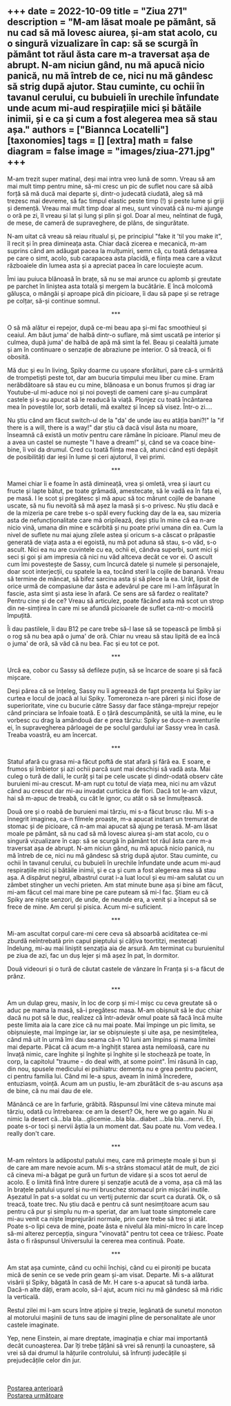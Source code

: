 
+++
date = 2022-10-09
title = "Ziua 271"
description = "M-am lăsat moale pe pământ, să nu cad să mă lovesc aiurea, și-am stat acolo, cu o singură vizualizare în cap: să se scurgă în pământ tot răul ăsta care m-a traversat așa de abrupt. N-am niciun gând, nu mă apucă nicio panică, nu mă întreb de ce, nici nu mă gândesc să strig după ajutor. Stau cuminte, cu ochii în tavanul cerului, cu bubuieli în urechile înfundate unde acum mi-aud respirațiile mici și bătăile inimii, și e ca și cum a fost alegerea mea să stau așa."
authors = ["Biannca Locatelli"]
[taxonomies]
tags = []
[extra]
math = false
diagram = false
image = "images/ziua-271.jpg"
+++
---

M-am trezit super matinal, deși mai intra vreo lună de somn. Vreau să am mai mult timp pentru mine, să-mi cresc un pic de suflet nou care să aibă forță să mă ducă mai departe și, dintr-o judecată ciudată, aleg să mă trezesc mai devreme, să fac timpul elastic peste timp (!) și peste lume și griji și demență. Vreau mai mult timp doar al meu, sunt vinovată că nu-mi ajunge o oră pe zi, îl vreau și lat și lung și plin și gol. Doar al meu, neîntinat de fugă, de mese, de cameră de supraveghere, de plâns, de singurătate.

N-am uitat că vreau să reiau ritualul și, pe principiul "fake it 'til you make it", îl recit și în prea dimineața asta. Chiar dacă zicerea e mecanică, m-am suprins când am adăugat pacea la mulțumiri, semn că, cu toată detașarea pe care o simt, acolo, sub carapacea asta placidă, e ființa mea care a văzut războaiele din lumea asta și a apreciat pacea în care locuiește acum.

Îmi iau puiuca blănoasă în brațe, să nu se mai arunce cu aplomb și greutate pe parchet în liniștea asta totală și mergem la bucătărie. E încă molcomă gălușca, o mângâi și aproape pică din picioare, îi dau să pape și se retrage pe colțar, să-și continue somnul.

<p style="text-align: center;">***</p>

O să mă alătur ei repejor, după ce-mi beau apa și-mi fac smoothieul și ceaiul. Am băut juma' de halbă dintr-o suflare, mă simt uscată pe interior și culmea, după juma' de halbă de apă mă simt la fel. Beau și cealaltă jumate și am în continuare o senzație de abraziune pe interior. O să treacă, oi fi obosită.

Mă duc și eu în living, Spiky doarme cu ușoare sforăituri, pare că-s urmărită de trompetiști peste tot, dar am bucuria timpului meu liber cu mine. Eram nerăbdătoare să stau eu cu mine, blănoasa e un bonus frumos și drag iar Youtube-ul mi-aduce noi și noi povești de oameni care și-au cumpărat castele și s-au apucat să le readucă la viață. Plonjez cu toată încântarea mea în poveștile lor, sorb detalii, mă exaltez și încep să visez. Într-o zi….

Nu știu când am făcut switch-ul de la "da' de unde iau eu atâția bani?!" la "if there is a will, there is a way!" dar știu că dacă visul ăsta nu moare, înseamnă că există un motiv pentru care rămâne în picioare. Planul meu de a avea un castel se numește "I have a dream!" și, când se va coace bine-bine, îi voi da drumul. Cred cu toată ființa mea că, atunci când ești depășit de posibilități dar ieși în lume și ceri ajutorul, îl vei primi.

<p style="text-align: center;">***</p>

Mamei chiar îi e foame în astă dimineață, vrea și omletă, vrea și iaurt cu fructe și lapte bătut, pe toate grămadă, amestecate, să le vadă ea în fața ei, pe masă. I le scot și pregătesc și mă apuc să toc mărunt cojile de banane uscate, să nu fiu nevoită să mă așez la masă și s-o privesc. Nu știu dacă e de la mizeria pe care trebe s-o spăl every fucking day de la ea, sau mizeria asta de nefuncționalitate care mă oripilează, deși știu în mine că ea n-are nicio vină, umana din mine e scârbită și nu poate privi umana din ea. Cum la nivel de suflete nu mai ajung zilele astea și oricum s-a căscat o prăpastie generată de viața asta a ei egoistă, nu mă pot aduna să stau, s-o văd, s-o ascult. Nici ea nu are cuvintele cu ea, ochii ei, cândva superbi, sunt mici și seci și goi și am impresia că nici nu văd altceva decât ce vor ei. O ascult cum îmi povestește de Sassy, cum încurcă datele și numele și personajele, doar scot interjecții, cu spatele la ea, tocând steril la cojile de banană. Vreau să termine de mâncat, să bifez sarcina asta și să plece la ea. Urât, lipsit de orice urmă de compasiune dar ăsta e adevărul pe care mi l-am înfășurat în fascie, asta simt și asta iese în afară. Ce sens are să fardez o realitate? Pentru cine și de ce? Vreau să articulez, poate făcând asta mă scot un strop din ne-simțirea în care mi se afundă picioarele de suflet ca-ntr-o mocirlă împuțită.

Îi dau pastilele, îi dau B12 pe care trebe să-l lase să se topească pe limbă și o rog să nu bea apă o juma' de oră. Chiar nu vreau să stau lipită de ea încă o juma' de oră, să văd că nu bea. Fac și eu tot ce pot.

<p style="text-align: center;">***</p>

Urcă ea, cobor cu Sassy să defileze puțin, să se încarce de soare și să facă mișcare.

Deși părea că se înțeleg, Sassy nu îi agreează de fapt prezența lui Spiky iar curtea e locul de joacă al lui Spiky. Tomeroneza n-are păreri și nici ifose de superioritate, vine cu bucurie către Sassy dar face stânga-mprejur repejor când princiara se înfoaie toată. E o țâră descumpănită, se uită la mine, eu le vorbesc cu drag la amândouă dar e prea târziu: Spiky se duce-n aventurile ei, în supravegherea pârloagei de pe soclul gardului iar Sassy vrea în casă. Treaba voastră, eu am încercat.

<p style="text-align: center;">***</p>

Statul afară cu grasa mi-a făcut poftă de stat afară și fără ea. E soare, e frumos și îmbietor și azi ochii parcă sunt mai deschiși să vadă asta. Mai culeg o tură de dalii, le curăț și tai pe cele uscate și dindr-odată observ câte buruieni mi-au crescut. M-am rupt cu totul de viața mea, nici nu am văzut când au crescut dar mi-au invadat curticica de flori. Dacă tot le-am văzut, hai să m-apuc de treabă, cu cât le ignor, cu atât o să se înmulțească.

Două ore și o roabă de buruieni mai târziu, mi s-a făcut brusc rău. Mi s-a înnegrit imaginea, ca-n filmele proaste, m-a apucat instant un tremurat de stomac și de picioare, că n-am mai apucat să ajung pe terasă. M-am lăsat moale pe pământ, să nu cad să mă lovesc aiurea și-am stat acolo, cu o singură vizualizare în cap: să se scurgă în pământ tot răul ăsta care m-a traversat așa de abrupt. N-am niciun gând, nu mă apucă nicio panică, nu mă întreb de ce, nici nu mă gândesc să strig după ajutor. Stau cuminte, cu ochii în tavanul cerului, cu bubuieli în urechile înfundate unde acum mi-aud respirațiile mici și bătăile inimii, și e ca și cum a fost alegerea mea să stau așa. A dispărut negrul, albastrul curat i-a luat locul și eu mi-am salutat cu un zâmbet stingher un vechi prieten. Am stat minute bune așa și bine am făcut, mi-am făcut cel mai mare bine pe care puteam să mi-l fac. Știam eu că Spiky are niște senzori, de unde, de neunde era, a venit și a început să se frece de mine. Am cerul și pisica. Acum mi-e suficient.

<p style="text-align: center;">***</p>

Mi-am ascultat corpul care-mi cere ceva să absoarbă aciditatea ce-mi zburdă neîntrebată prin capul pieptului și câțiva toortitzi, mestecați îndelung, mi-au mai liniștit senzația aia de arsură. Am terminat cu buruienitul pe ziua de azi, fac un duș lejer și mă așez în pat, în dormitor.

Două videouri și o tură de căutat castele de vânzare în Franța și s-a făcut de prânz.

<p style="text-align: center;">***</p>

Am un dulap greu, masiv, în loc de corp și mi-l mișc cu ceva greutate să o aduc pe mama la masă, să-i pregătesc masa. M-am obișnuit să le duc chiar dacă nu pot să le duc, realizez că într-adevăr omul poate să facă încă multe peste limita aia la care zice că nu mai poate. Mai împinge un pic limita, se obișnuiește, mai împinge iar, iar se obișnuiește și uite așa, pe nesimțitelea, cănd mă uit în urmă îmi dau seama că-n 10 luni am împins și mama limitei mai departe. Păcat că acum m-a înghițit starea asta nemiloasă, care nu învață nimic, care înghite și înghite și înghite și le stochează pe toate, în corp, la capitolul "traume - do deal with, at some point". Îmi răsună în cap, din nou, spusele medicului ei psihiatru: demența nu e grea pentru pacient, ci pentru familia lui. Când mi le-a spus, aveam în inimă încredere, entuziasm, voință. Acum am un pustiu, le-am zburătăcit de s-au ascuns așa de bine, că nu mai dau de ele.

Mănâncă ce are în farfurie, grăbită. Răspunsul îmi vine câteva minute mai târziu, odată cu întrebarea: ce am la desert? Ok, here we go again. Nu ai nimic la desert că…bla bla…glicemie…bla bla…diabet …bla bla…nervi. Eh, poate s-or toci și nervii ăștia la un moment dat. Sau poate nu. Vom vedea. I really don't care.

<p style="text-align: center;">***</p>

M-am reîntors la adăpostul patului meu, care mă primește moale și bun și de care am mare nevoie acum. Mi s-a strâns stomacul atât de mult, de zici că cineva mi-a băgat pe gură un furtun de vidare și a scos tot aerul de acolo. E o limită fină între durere și senzație acută de a voma, așa că mă las în brațele patului ușurel și nu-mi bruschez stomacul prin mișcări inutile. Așezatul în pat s-a soldat cu un vertij puternic dar scurt ca durată. Ok, o să treacă, toate trec. Nu știu dacă e pentru că sunt nesimțitoare acum sau pentru că pur și simplu nu m-a speriat, dar am luat toate simptomele care mi-au venit ca niște împrejurări normale, prin care trebe să trec și atât. Poate s-o lipi ceva de mine, poate ăsta e nivelul ăla mini-micro în care încep să-mi alterez percepția, singura "vinovată" pentru tot ceea ce trăiesc. Poate ăsta o fi răspunsul Universului la cererea mea continuă. Poate.

<p style="text-align: center;">***</p>

Am stat așa cuminte, când cu ochii închiși, când cu ei pironiți pe bucata mică de senin ce se vede prin geam și-am visat. Departe. Mi s-a alăturat visării și Spiky, băgată în casă de Mr. H care s-a apucat să tundă iarba. Dacă-n alte dăți, eram acolo, să-l ajut, acum nici nu mă gândesc să mă ridic la verticală.

Restul zilei mi l-am scurs între ațipire și trezie, legănată de sunetul monoton al motorului mașinii de tuns sau de imagini pline de personalitate ale unor castele imaginate.

Yep, nene Einstein, ai mare dreptate, imaginația e chiar mai importantă decât cunoașterea. Dar îți trebe țâțâni să vrei să renunți la cunoaștere, să vrei să dai drumul la hățurile controlului, să înfrunți judecățile și prejudecățile celor din jur.

<br/>

<br/>

<div class="flex justify-between">
  <div>
    <a href="/blog/ziua-270/">Postarea anterioară</a>
  </div>
  <div>
    <a href="/blog/ziua-272/">Postarea următoare</a>
  </div>
</div>

